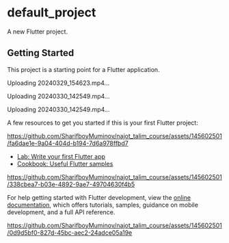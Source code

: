 # default_project

A new Flutter project.

## Getting Started

This project is a starting point for a Flutter application.


Uploading 20240329_154623.mp4…

Uploading 20240330_142549.mp4…




Uploading 20240330_142549.mp4…



A few resources to get you started if this is your first Flutter project:


https://github.com/SharifboyMuminov/najot_talim_course/assets/145602501/fa6dae1e-9a04-404d-b194-7d6a978ffbd7


- [Lab: Write your first Flutter app](https://docs.flutter.dev/get-started/codelab)
- [Cookbook: Useful Flutter samples](https://docs.flutter.dev/cookbook)


https://github.com/SharifboyMuminov/najot_talim_course/assets/145602501/338cbea7-b03e-4892-9ae7-49704630f4b5


For help getting started with Flutter development, view the
[online documentation](https://docs.flutter.dev/), which offers tutorials,
samples, guidance on mobile development, and a full API reference.


https://github.com/SharifboyMuminov/najot_talim_course/assets/145602501/0d9d5bf0-827d-45bc-aec2-24adce05a19e

